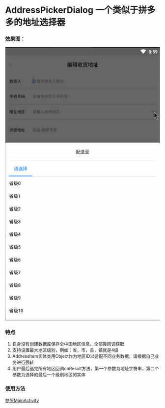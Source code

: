 # AddressPickerDialog  一个类似于拼多多的地址选择器
### 效果图：

![效果图.gif](./images/示例.gif)

### 特点
1. 自身没有创建数据库保存全中国地区信息，全部靠回调获取
2. 支持设置最大地区级别，例如：省，市，县，镇就是4级
3. AddressItem实体类用Object作为地区ID以适配不同业务数据，请根据自己业务进行强转
4. 用户最后选完所有地区回调onResult方法，第一个参数为地址字符串，第二个参数为选择的最后一个级别地区的实体

### 使用方法
[参照MainActivity](https://github.com/cyixlq/AddressPickerDialog/blob/master/app/src/main/java/top/cyixlq/addresspickerdialog/MainActivity.java)